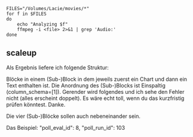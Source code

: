 
```
FILES="/Volumes/Lacie/movies/*"
for f in $FILES
do
	echo "Analyzing $f"
	ffmpeg -i <file> 2>&1 | grep 'Audio:'
done
```

## scaleup
Als Ergebnis liefere ich folgende Struktur:

Blöcke in einem (Sub-)Block in dem jeweils zuerst ein Chart und dann ein Text enthalten ist. Die Anordnung des (Sub-)Blocks ist Einspaltig (column_schema=[1]). Gerender wird folgendes und ich sehe den Fehler nicht (alles erscheint doppelt). Es wäre echt toll, wenn du das kurzfristig prüfen könntest. Danke.

Die vier (Sub-)Blöcke sollen auch nebeneinander sein.

Das Beispiel: "poll_eval_id": 8, "poll_run_id": 103